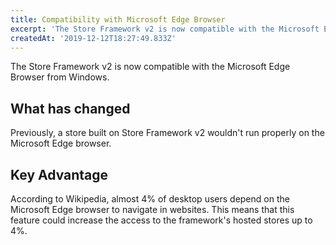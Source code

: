 ```yaml
---
title: Compatibility with Microsoft Edge Browser
excerpt: 'The Store Framework v2 is now compatible with the Microsoft Edge Browser from Windows.'
createdAt: '2019-12-12T18:27:49.833Z'
---
```


The Store Framework v2 is now compatible with the Microsoft Edge Browser from Windows.

## What has changed

Previously, a store built on Store Framework v2 wouldn't run properly on the Microsoft Edge browser.

## Key Advantage

According to Wikipedia, almost 4% of desktop users depend on the Microsoft Edge browser to navigate in websites. This means that this feature could increase the access to the framework's hosted stores up to 4%. 
